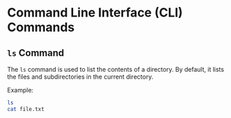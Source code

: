 # Command Line Interface (CLI) Commands

## `ls` Command
The `ls` command is used to list the contents of a directory. By default, it lists the files and subdirectories in the current directory.

Example:
```bash
ls
cat file.txt
